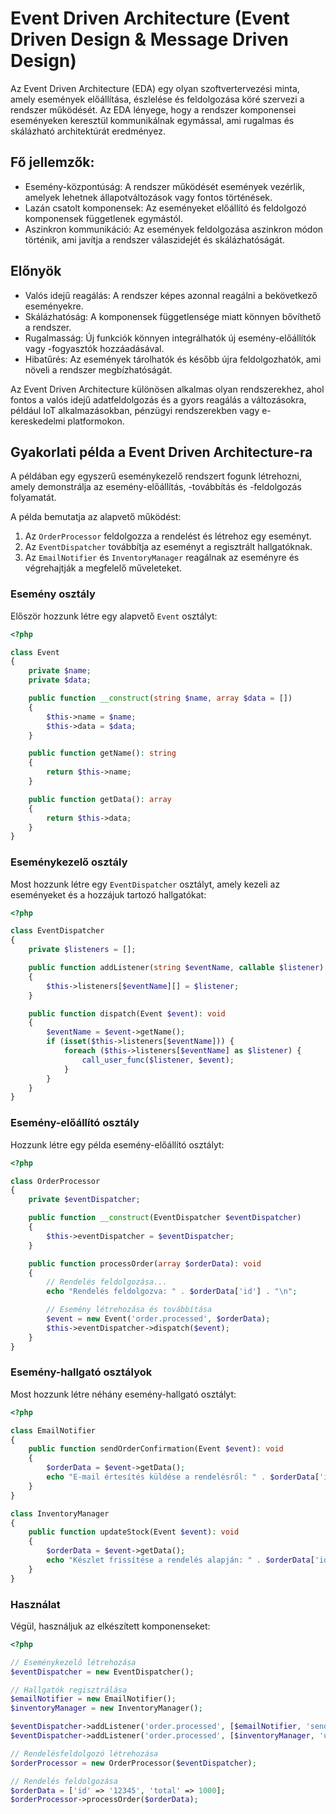 # Event Driven Architecture (Event Driven Design & Message Driven Design)

Az Event Driven Architecture (EDA) egy olyan szoftvertervezési minta, amely események előállítása, észlelése és feldolgozása köré szervezi a rendszer működését. Az EDA lényege, hogy a rendszer komponensei eseményeken keresztül kommunikálnak egymással, ami rugalmas és skálázható architektúrát eredményez.

## Fő jellemzők:

- Esemény-központúság: A rendszer működését események vezérlik, amelyek lehetnek állapotváltozások vagy fontos történések.
- Lazán csatolt komponensek: Az eseményeket előállító és feldolgozó komponensek függetlenek egymástól.
- Aszinkron kommunikáció: Az események feldolgozása aszinkron módon történik, ami javítja a rendszer válaszidejét és skálázhatóságát.

## Előnyök

- Valós idejű reagálás: A rendszer képes azonnal reagálni a bekövetkező eseményekre.
- Skálázhatóság: A komponensek függetlensége miatt könnyen bővíthető a rendszer.
- Rugalmasság: Új funkciók könnyen integrálhatók új esemény-előállítók vagy -fogyasztók hozzáadásával.
- Hibatűrés: Az események tárolhatók és később újra feldolgozhatók, ami növeli a rendszer megbízhatóságát.

Az Event Driven Architecture különösen alkalmas olyan rendszerekhez, ahol fontos a valós idejű adatfeldolgozás és a gyors reagálás a változásokra, például IoT alkalmazásokban, pénzügyi rendszerekben vagy e-kereskedelmi platformokon.

## Gyakorlati példa a Event Driven Architecture-ra

A példában egy egyszerű eseménykezelő rendszert fogunk létrehozni, amely demonstrálja az esemény-előállítás, -továbbítás és -feldolgozás folyamatát.

A példa bemutatja az alapvető működést:

1. Az `OrderProcessor` feldolgozza a rendelést és létrehoz egy eseményt.
2. Az `EventDispatcher` továbbítja az eseményt a regisztrált hallgatóknak.
3. Az `EmailNotifier` és `InventoryManager` reagálnak az eseményre és végrehajtják a megfelelő műveleteket.

### Esemény osztály

Először hozzunk létre egy alapvető `Event` osztályt:

```php
<?php

class Event
{
    private $name;
    private $data;

    public function __construct(string $name, array $data = [])
    {
        $this->name = $name;
        $this->data = $data;
    }

    public function getName(): string
    {
        return $this->name;
    }

    public function getData(): array
    {
        return $this->data;
    }
}
```

### Eseménykezelő osztály

Most hozzunk létre egy `EventDispatcher` osztályt, amely kezeli az eseményeket és a hozzájuk tartozó hallgatókat:

```php
<?php

class EventDispatcher
{
    private $listeners = [];

    public function addListener(string $eventName, callable $listener): void
    {
        $this->listeners[$eventName][] = $listener;
    }

    public function dispatch(Event $event): void
    {
        $eventName = $event->getName();
        if (isset($this->listeners[$eventName])) {
            foreach ($this->listeners[$eventName] as $listener) {
                call_user_func($listener, $event);
            }
        }
    }
}
```

### Esemény-előállító osztály

Hozzunk létre egy példa esemény-előállító osztályt:

```php
<?php

class OrderProcessor
{
    private $eventDispatcher;

    public function __construct(EventDispatcher $eventDispatcher)
    {
        $this->eventDispatcher = $eventDispatcher;
    }

    public function processOrder(array $orderData): void
    {
        // Rendelés feldolgozása...
        echo "Rendelés feldolgozva: " . $orderData['id'] . "\n";

        // Esemény létrehozása és továbbítása
        $event = new Event('order.processed', $orderData);
        $this->eventDispatcher->dispatch($event);
    }
}
```

### Esemény-hallgató osztályok

Most hozzunk létre néhány esemény-hallgató osztályt:

```php
<?php

class EmailNotifier
{
    public function sendOrderConfirmation(Event $event): void
    {
        $orderData = $event->getData();
        echo "E-mail értesítés küldése a rendelésről: " . $orderData['id'] . "\n";
    }
}

class InventoryManager
{
    public function updateStock(Event $event): void
    {
        $orderData = $event->getData();
        echo "Készlet frissítése a rendelés alapján: " . $orderData['id'] . "\n";
    }
}
```

### Használat

Végül, használjuk az elkészített komponenseket:

```php
<?php

// Eseménykezelő létrehozása
$eventDispatcher = new EventDispatcher();

// Hallgatók regisztrálása
$emailNotifier = new EmailNotifier();
$inventoryManager = new InventoryManager();

$eventDispatcher->addListener('order.processed', [$emailNotifier, 'sendOrderConfirmation']);
$eventDispatcher->addListener('order.processed', [$inventoryManager, 'updateStock']);

// Rendelésfeldolgozó létrehozása
$orderProcessor = new OrderProcessor($eventDispatcher);

// Rendelés feldolgozása
$orderData = ['id' => '12345', 'total' => 1000];
$orderProcessor->processOrder($orderData);
```